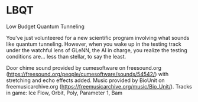 # LBQT
Low Budget Quantum Tunneling

You've just volunteered for a new scientific program involving what sounds like quantum tunneling. However, when you wake up in the testing track under the watchful lens of GLeNN, the AI in charge, you realize the testing conditions are... less than stellar, to say the least.

Door chime sound provided by cumesoftware on freesound.org (https://freesound.org/people/cumesoftware/sounds/54542/) with stretching and echo effects added.
Music provided by BioUnit on freemusicarchive.org (https://freemusicarchive.org/music/Bio_Unit/). Tracks in game: Ice Flow, Orbit, Poly, Parameter 1, Bam
